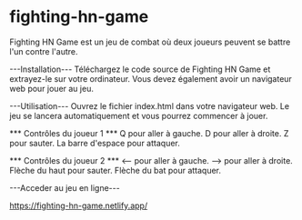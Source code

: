 # fighting-hn-game

Fighting HN Game est un jeu de combat où deux joueurs peuvent se battre l'un contre l'autre.

---Installation---
Téléchargez le code source de Fighting HN Game et extrayez-le sur votre ordinateur. Vous devez également avoir un navigateur web pour jouer au jeu.

---Utilisation---
Ouvrez le fichier index.html dans votre navigateur web. Le jeu se lancera automatiquement et vous pourrez commencer à jouer.

*** Contrôles du joueur 1 ***
Q pour aller à gauche.
D pour aller à droite.
Z pour sauter.
La barre d'espace pour attaquer.


*** Contrôles du joueur 2 ***
<-- pour aller à gauche.
--> pour aller à droite.
Flèche du haut pour sauter.
Flèche du bat pour attaquer.


---Acceder au jeu en ligne---

https://fighting-hn-game.netlify.app/

